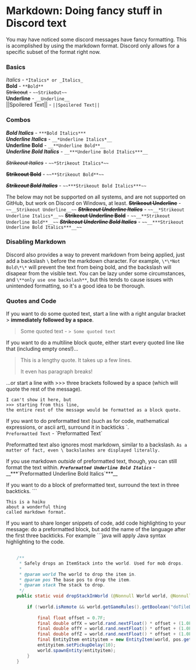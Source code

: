 # Markdown: Doing fancy stuff in Discord text

You may have noticed some discord messages have fancy formatting. This is acomplished by using the markdown format. Discord only allows for a specific subset of the format right now. 

### Basics
*Italics* - `*Italics* or _Italics_`    
**Bold** - `**Bold**`    
~~Strikeout~~ - `~~StrikeOut~~`    
__Underline__ - `__Underline__`    
||Spoilered Text|| - `||Spoilered Text||`    

### Combos
***Bold Italics*** - `***Bold Italics***`    
__*Underline Italics*__ - `__*Underline Italics*__`    
__**Underline Bold**__ - `__**Underline Bold**__`    
__***Underline Bold Italics***__ - `__***Underline Bold Italics***__`

~~*Strikeout Italics*~~ - `~~*Strikeout Italics*~~`

~~**Strikeout Bold**~~ - `~~**Strikeout Bold**~~`

~~***Strikeout Bold Italics***~~ - `~~***Strikeout Bold Italics***~~`

The below may not be supported on all systems, and are not supported on GitHub, but work on Discord on Windows, at least.
~~__Strikeout Underline__~~ - `~~__Strikeout Underline__~~`
~~__*Strikeout Underline Italics*__~~ - `~~__*Strikeout Underline Italics*__~~`
~~__**Strikeout Underline Bold**__~~ - `~~__**Strikeout Underline Bold**__~~`
~~__***Strikeout Underline Bold Italics***__~~ - `~~__***Strikeout Underline Bold Italics***__~~`


### Disabling Markdown
Discord also provides a way to prevent markdown from being applied, just add a backslash `\` before the markdown character. For example, `\*\*Not Bold\*\*` will prevent the text from being bold, and the backslash will disapear from the visible text. You can be lazy under some circumstances, and `\**only use one backslash**`, but this tends to cause issues with unintended formatting, so it's a good idea to be thorough.

### Quotes and Code

If you want to do some quoted text, start a line with a right angular bracket > **immediately followed by a space**.
> Some quoted text - `> Some quoted text`

If you want to do a multiline block quote, either start every quoted line like that (including empty ones!)...
> This is a lengthy quote.
> It takes up a few lines.
> 
> It even has paragraph breaks!

...or start a line with >>> three brackets followed by a space (which will quote the rest of the message).
```
I can't show it here, but
>>> starting from this line,
the entire rest of the message would be formatted as a block quote.
```

If you want to do preformatted text (such as for code, mathematical expressions, or ascii art), surround it in backticks \`.    
`Preformatted Text` - \`Preformatted Text\`

Preformatted text also ignores most markdown, similar to a backslash.
`As a matter of fact, even \ backslashes are displayed literally.`

If you use markdown *outside* of preformatted text, though, you can still format the text within.
__***`Preformatted Underline Bold Italics`***__ - \_\_\*\*\*\`Preformatted Underline Bold Italics\`\*\*\*\_\_

If you want to do a block of preformatted text, surround the text in three backticks. \`\`\`    
```
This is a haiku 
about a wonderful thing 
called markdown format.
```

If you want to share longer snippets of code, add code highlighting to your message: do a preformatted block, but add the name of the language after the first three backticks. For example \```java will apply Java syntax highlighting to the code.    
```java
    
    /**
     * Safely drops an ItemStack into the world. Used for mob drops.
     *
     * @param world The world to drop the item in.
     * @param pos The base pos to drop the item.
     * @param stack The stack to drop.
     */
    public static void dropStackInWorld (@Nonnull World world, @Nonnull BlockPos pos, @Nonnull ItemStack stack) {
        
        if (!world.isRemote && world.getGameRules().getBoolean("doTileDrops")) {
            
            final float offset = 0.7F;
            final double offX = world.rand.nextFloat() * offset + (1.0F - offset) * 0.5D;
            final double offY = world.rand.nextFloat() * offset + (1.0F - offset) * 0.5D;
            final double offZ = world.rand.nextFloat() * offset + (1.0F - offset) * 0.5D;
            final EntityItem entityitem = new EntityItem(world, pos.getX() + offX, pos.getY() + offY, pos.getZ() + offZ, stack);
            entityitem.setPickupDelay(10);
            world.spawnEntity(entityitem);
        }
    }
```
